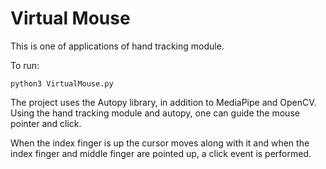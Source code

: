 # Virtual Mouse

This is one of applications of hand tracking module.

To run:

```
python3 VirtualMouse.py
```

The project uses the Autopy library, in addition to MediaPipe and OpenCV. Using the hand tracking module and autopy, one can guide the mouse pointer and click.

When the index finger is up the cursor moves along with it and when the index finger and middle finger are pointed up, a click event is performed.
